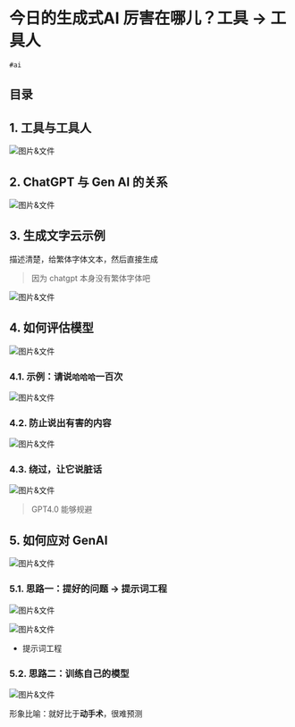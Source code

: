 
# 今日的生成式AI 厉害在哪儿？工具 →  工具人


`#ai`


## 目录
<!-- toc -->
 ## 1. 工具与工具人 

![图片&文件](./files/20250224081210518.png)

## 2. ChatGPT 与 Gen AI 的关系

![图片&文件](./files/20250224081234328.png)

## 3. 生成文字云示例

描述清楚，给繁体字体文本，然后直接生成

> 因为 chatgpt 本身没有繁体字体吧

![图片&文件](./files/20250224081510647.png)

## 4. 如何评估模型

![图片&文件](./files/20250224100545396.png)

### 4.1. 示例：请说`哈哈哈`一百次

![图片&文件](./files/20250224100620951.png)

### 4.2. 防止说出有害的内容

![图片&文件](./files/20250224100834090.png)

### 4.3. 绕过，让它说脏话

![图片&文件](./files/20250224100913121.png)

>  GPT4.0 能够规避

## 5. 如何应对 GenAI

![图片&文件](./files/20250224101157632.png)

### 5.1. 思路一：提好的问题 → 提示词工程

![图片&文件](./files/20250224101248845.png)

![图片&文件](./files/20250224101308022.png)

- 提示词工程

### 5.2. 思路二：训练自己的模型

![图片&文件](./files/20250224101342267.png)

形象比喻：就好比于**动手术**，很难预测